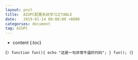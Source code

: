 ```yaml
---
layout: post
title:  AIUPC配置系统学习之TABLE
date:   2019-01-14 00:00:00 +0800
categories: document
tag: AIUPC
---
```


* content
{:toc}


(```)
    function fun(){
         echo "这是一句非常牛逼的代码";
    }
    fun();
(```)

